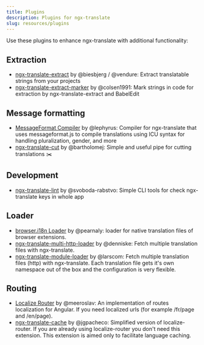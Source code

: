 ```yaml
---
title: Plugins
description: Plugins for ngx-translate
slug: resources/plugins
---
```


Use these plugins to enhance ngx-translate with additional functionality:

## Extraction

- [ngx-translate-extract](https://github.com/vendure-ecommerce/ngx-translate-extract) by @biesbjerg / @vendure: Extract translatable strings from your projects
- [ngx-translate-extract-marker](https://github.com/Husbanken/ngx-translate-extract-marker/blob/master/README.md) by @colsen1991: Mark strings in code for extraction by ngx-translate-extract and BabelEdit

## Message formatting

- [MessageFormat Compiler](https://github.com/lephyrus/ngx-translate-messageformat-compiler) by @lephyrus: Compiler for ngx-translate that uses messageformat.js to compile translations using ICU syntax for handling pluralization, gender, and more
- [ngx-translate-cut](https://github.com/bartholomej/ngx-translate-cut) by @bartholomej: Simple and useful pipe for cutting translations ✂️


## Development

- [ngx-translate-lint](https://github.com/svoboda-rabstvo/ngx-translate-lint) by @svoboda-rabstvo: Simple CLI tools for check ngx-translate keys in whole app

## Loader

- [browser.i18n Loader](https://github.com/pearnaly/ngx-translate-browser-i18n-loader) by @pearnaly: loader for native translation files of browser extensions.
- [ngx-translate-multi-http-loader](https://github.com/denniske/ngx-translate-multi-http-loader) by @denniske: Fetch multiple translation files with ngx-translate.
- [ngx-translate-module-loader](https://github.com/larscom/ngx-translate-module-loader) by @larscom: Fetch multiple translation files (http) with ngx-translate. Each translation file gets it's own namespace out of the box and the configuration is very flexible.

## Routing

- [Localize Router](https://github.com/Greentube/localize-router) by @meeroslav: An implementation of routes localization for Angular. If you need localized urls (for example /fr/page and /en/page).
- [ngx-translate-cache](https://github.com/jgpacheco/ngx-translate-cache) by @jgpacheco: Simplified version of localize-router. If you are already using localize-router you don't need this extension. This extension is aimed only to facilitate language caching.


